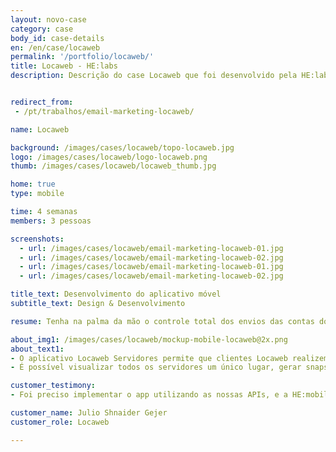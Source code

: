 ```yaml
---
layout: novo-case
category: case
body_id: case-details
en: /en/case/locaweb
permalink: '/portfolio/locaweb/'
title: Locaweb - HE:labs
description: Descrição do case Locaweb que foi desenvolvido pela HE:labs.


redirect_from:
 - /pt/trabalhos/email-marketing-locaweb/

name: Locaweb

background: /images/cases/locaweb/topo-locaweb.jpg
logo: /images/cases/locaweb/logo-locaweb.png
thumb: /images/cases/locaweb/locaweb_thumb.jpg

home: true
type: mobile

time: 4 semanas
members: 3 pessoas

screenshots:
  - url: /images/cases/locaweb/email-marketing-locaweb-01.jpg
  - url: /images/cases/locaweb/email-marketing-locaweb-02.jpg
  - url: /images/cases/locaweb/email-marketing-locaweb-01.jpg
  - url: /images/cases/locaweb/email-marketing-locaweb-02.jpg

title_text: Desenvolvimento do aplicativo móvel
subtitle_text: Design & Desenvolvimento

resume: Tenha na palma da mão o controle total dos envios das contas do seu Email Marketing.

about_img1: /images/cases/locaweb/mockup-mobile-locaweb@2x.png
about_text1:
- O aplicativo Locaweb Servidores permite que clientes Locaweb realizem tarefas em seus servidores Cloud e Dedicados de onde estiverem.
- É possível visualizar todos os servidores um único lugar, gerar snapshots e criar agendamentos, execute testes de conectividade e latência via ping, acompanhar o status dos servidores e reiniciá-los.

customer_testimony:
- Foi preciso implementar o app utilizando as nossas APIs, e a HE:mobile realizou isto praticamente sem perguntar nada para nós, de forma super tranquila. Através da HE:mobile nós conseguimos acelerar o nosso backlog, e a experiência deles com dispositivos móveis foi fundamental para atingirmos os resultados que esperávamos.

customer_name: Julio Shnaider Gejer
customer_role: Locaweb

---
```

